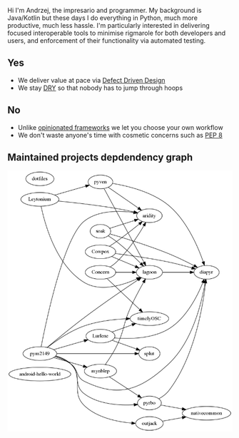 Hi I'm Andrzej, the impresario and programmer. My background is Java/Kotlin but these days I do everything in Python, much more productive, much less hassle. I'm particularly interested in delivering focused interoperable tools to minimise rigmarole for both developers and users, and enforcement of their functionality via automated testing.

## Yes
* We deliver value at pace via [Defect Driven Design](https://web.archive.org/web/20151103111048/https://weblogs.java.net/blog/kcpeppe/archive/2011/11/29/defect-driven-design-makes-comeback)
* We stay [DRY](https://en.wikipedia.org/wiki/Don't_repeat_yourself#DRY_vs_WET_solutions) so that nobody has to jump through hoops

## No
* Unlike [opinionated frameworks](https://helm.sh/docs/chart_best_practices/) we let you choose your own workflow
* We don't waste anyone's time with cosmetic concerns such as [PEP 8](https://www.python.org/dev/peps/pep-0008/#a-foolish-consistency-is-the-hobgoblin-of-little-minds)

## Maintained projects depdendency graph
![Project dependencies](dependencies.png)
